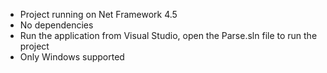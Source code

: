 - Project running on Net Framework 4.5
- No dependencies
- Run the application from Visual Studio, open the Parse.sln file to run the project
- Only Windows supported
